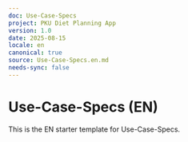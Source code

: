 ```yaml
---
doc: Use-Case-Specs
project: PKU Diet Planning App
version: 1.0
date: 2025-08-15
locale: en
canonical: true
source: Use-Case-Specs.en.md
needs-sync: false
---
```


# Use-Case-Specs (EN)

This is the EN starter template for Use-Case-Specs.
